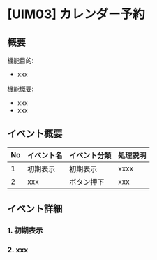 # [UIM03] カレンダー予約

## 概要

機能目的:

- xxx

機能概要:

- xxx
- xxx

## イベント概要

| No | イベント名     | イベント分類 | 処理説明                                |
|----|-----------|--------|-------------------------------------|
| 1  | 初期表示      | 初期表示   | xxxx |
| 2  | xxx  | ボタン押下  | xxx                  |

## イベント詳細

### 1. 初期表示

### 2. xxx

